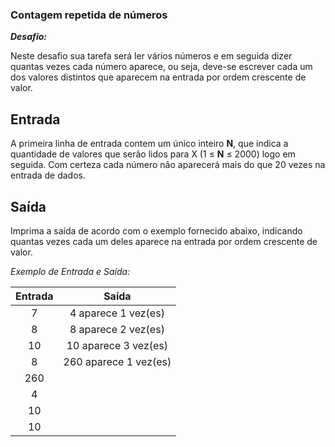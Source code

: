 ### **Contagem repetida de números**

***Desafio:***

Neste desafio sua tarefa será ler vários números e em seguida dizer quantas vezes cada número aparece, ou seja, deve-se escrever cada um dos valores distintos que aparecem na entrada por ordem crescente de valor.

## Entrada

A primeira linha de entrada contem um único inteiro **N**, que indica a quantidade de valores que serão lidos para X (1 ≤ **N** ≤ 2000) logo em seguida. Com certeza cada número não aparecerá mais do que 20 vezes na entrada de dados.

## Saída

Imprima a saída de acordo com o exemplo fornecido abaixo, indicando quantas vezes cada um deles aparece na entrada por ordem crescente de valor.

*Exemplo de Entrada e Saída:*

| Entrada |         Saída         |
| :-----: | :-------------------: |
|    7    |  4 aparece 1 vez(es)  |
|    8    |  8 aparece 2 vez(es)  |
|   10    | 10 aparece 3 vez(es)  |
|    8    | 260 aparece 1 vez(es) |
|   260   |                       |
|    4    |                       |
|   10    |                       |
|   10    |                       |


